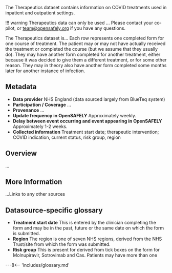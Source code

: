 The Therapeutics dataset contains information on COVID treatments used in inpatient and outpatient settings. 

!!! warning
    Therapeutics data can only be used ...
    Please contact your co-pilot, or <team@opensafely.org> if you have any questions.

The Therapeutics dataset is...
Each row represents one completed form for one course of treatment. The patient may or may not have actually received the treatment or completed the course (but we assume that they usually do). They may have another form completed for another treatment, either because it was decided to give them a different treatment, or for some other reason. They may in theory also have another form completed some months later for another instance of infection.

## Metadata

* **Data provider** NHS England (data sourced largely from BlueTeq system)
* **Participation / Coverage** ...
* **Provenance** ...
* **Update frequency in OpenSAFELY** Approximately weekly.
* **Delay between event occurring and event appearing in OpenSAFELY** Approximately 1-2 weeks.
* **Collected information** Treatment start date; therapeutic intervention; COVID indication, current status, risk group, region
 

## Overview
...


## More Information

...Links to any other sources

## Datasource-specific glossary



* **Treatment start date** This is entered by the clinician completing the form and may be in the past, future or the same date on which the form is submitted.
* **Region** The region is one of seven NHS regions, derived from the NHS Trust/site from which the form was submitted.
* **Risk group** This is present for  derived from tick boxes on the form for Molnupiravir, Sotrovimab and Cas. Patients may have more than one




---8<-- 'includes/glossary.md'

